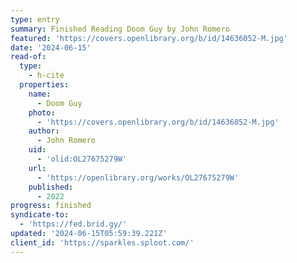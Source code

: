```yaml
---
type: entry
summary: Finished Reading Doom Guy by John Romero
featured: 'https://covers.openlibrary.org/b/id/14636052-M.jpg'
date: '2024-06-15'
read-of:
  type:
    - h-cite
  properties:
    name:
      - Doom Guy
    photo:
      - 'https://covers.openlibrary.org/b/id/14636052-M.jpg'
    author:
      - John Romero
    uid:
      - 'olid:OL27675279W'
    url:
      - 'https://openlibrary.org/works/OL27675279W'
    published:
      - 2022
progress: finished
syndicate-to:
  - 'https://fed.brid.gy/'
updated: '2024-06-15T05:59:39.221Z'
client_id: 'https://sparkles.sploot.com/'
---
```


